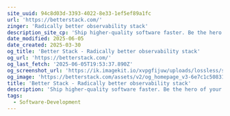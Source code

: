 ```yaml
---
site_uuid: 94c8d03d-3393-4022-8e33-1ef5ef89a1fc
url: 'https://betterstack.com/'
zinger: 'Radically better observability stack'
description_site_cp: 'Ship higher-quality software faster. Be the hero of your engineering teams.'
date_modified: 2025-06-05
date_created: 2025-03-30
og_title: 'Better Stack - Radically better observability stack'
og_url: 'https://betterstack.com/'
og_last_fetch: '2025-06-05T19:53:37.890Z'
og_screenshot_url: 'https://ik.imagekit.io/xvpgfijuw/uploads/lossless/screenshots/20250605_Better_Stack_og_screenshot.jpeg'
og_image: 'https://betterstack.com/assets/v2/og_homepage_v3-6e7c1c5083184ac0e5e080758588682b0cdf4f63680ddb81b8a57376b5666e7e.jpg'
title: 'Better Stack - Radically better observability stack'
description: 'Ship higher-quality software faster. Be the hero of your engineering teams. Start for free.'
tags:
  - Software-Development
---
```


